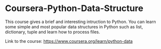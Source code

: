 # Coursera-Python-Data-Structure  

This course gives a brief and interesting intruction to Python. You can learn some simple and most popular data structures in Python such as list, dictionary, tuple and learn how to process files.  


Link to the course: https://www.coursera.org/learn/python-data
